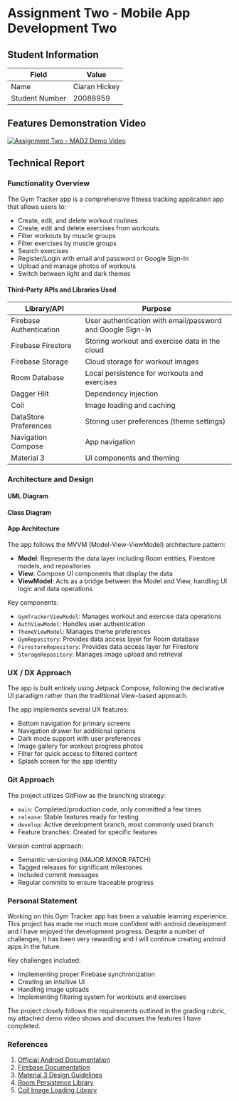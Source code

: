 # Assignment Two - Mobile App Development Two

## Student Information

| Field          | Value         |
| -------------- | ------------- |
| Name           | Ciaran Hickey |
| Student Number | 20088959      |

## Features Demonstration Video

[![Assignment Two - MAD2 Demo Video](https://youtu.be/WGFutvkOtPQ)](https://youtu.be/WGFutvkOtPQ)

## Technical Report

### Functionality Overview

The Gym Tracker app is a comprehensive fitness tracking application app that allows users to:

- Create, edit, and delete workout routines
- Create, edit and delete exercises from workouts.
- Filter workouts by muscle groups
- Filter exercises by muscle groups
- Search exercises
- Register/Login with email and password or Google Sign-In
- Upload and manage photos of workouts
- Switch between light and dark themes

#### Third-Party APIs and Libraries Used

| Library/API | Purpose |
| ----------- | ------- |
| Firebase Authentication | User authentication with email/password and Google Sign-In |
| Firebase Firestore | Storing workout and exercise data in the cloud|
| Firebase Storage | Cloud storage for workout images |
| Room Database | Local persistence for workouts and exercises |
| Dagger Hilt | Dependency injection |
| Coil | Image loading and caching |
| DataStore Preferences | Storing user preferences (theme settings) |
| Navigation Compose | App navigation |
| Material 3 | UI components and theming |

### Architecture and Design

#### UML Diagram

#### Class Diagram

#### App Architecture

The app follows the MVVM (Model-View-ViewModel) architecture pattern:

- **Model**: Represents the data layer including Room entities, Firestore models, and repositories
- **View**: Compose UI components that display the data
- **ViewModel**: Acts as a bridge between the Model and View, handling UI logic and data operations

Key components:
- `GymTrackerViewModel`: Manages workout and exercise data operations
- `AuthViewModel`: Handles user authentication
- `ThemeViewModel`: Manages theme preferences
- `GymRepository`: Provides data access layer for Room database
- `FirestoreRepository`: Provides data access layer for Firestore
- `StorageRepository`: Manages image upload and retrieval

### UX / DX Approach

The app is built entirely using Jetpack Compose, following the declarative UI paradigm rather than the traditional View-based approach.

The app implements several UX features:
- Bottom navigation for primary screens
- Navigation drawer for additional options
- Dark mode support with user preferences
- Image gallery for workout progress photos
- Filter for quick access to filtered content
- Splash screen for the app identity

### Git Approach

The project utilizes GitFlow as the branching strategy:

- `main`: Completed/production code, only committed a few times
- `release`: Stable features ready for testing
- `develop`: Active development branch, most commonly used branch
- Feature branches: Created for specific features

Version control approach:
- Semantic versioning (MAJOR.MINOR.PATCH)
- Tagged releases for significant milestones
- Included commit messages
- Regular commits to ensure traceable progress

### Personal Statement

Working on this Gym Tracker app has been a valuable learning experience. This project has made me much more confident with android development and I have enjoyed the development progress. Despite a number of challenges, it has been very rewarding and I will continue creating android apps in the future.

Key challenges included:
- Implementing proper Firebase synchronization
- Creating an intuitive UI
- Handling image uploads
- Implementing filtering system for workouts and exercises

The project closely follows the requirements outlined in the grading rubric, my attached demo video shows and discusses the features I have completed.

### References

1. [Official Android Documentation](https://developer.android.com/jetpack/compose)
2. [Firebase Documentation](https://firebase.google.com/docs)
3. [Material 3 Design Guidelines](https://m3.material.io/)
4. [Room Persistence Library](https://developer.android.com/training/data-storage/room)
5. [Coil Image Loading Library](https://coil-kt.github.io/coil/)

